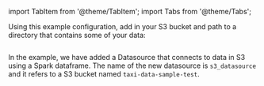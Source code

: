 import TabItem from '@theme/TabItem';
import Tabs from '@theme/Tabs';

Using this example configuration, add in your S3 bucket and path to a directory that contains some of your data:

```python name="tests/integration/docusaurus/deployment_patterns/aws_cloud_storage_spark.py add_s3_datasource"
```

In the example, we have added a Datasource that connects to data in S3 using a Spark dataframe. The name of
the new datasource is ``s3_datasource`` and it refers to a S3 bucket named ``taxi-data-sample-test``.


